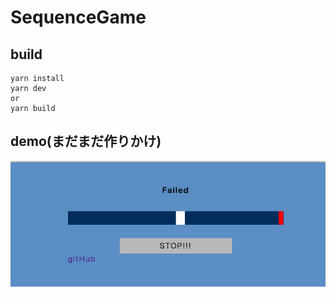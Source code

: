 # SequenceGame

## build

```
yarn install
yarn dev
or
yarn build
```

## demo(まだまだ作りかけ)  
<img src="./soruce/game.png">